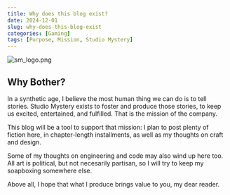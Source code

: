 ```yaml
---
title: Why does this blog exist?
date: 2024-12-01
slug: why-does-this-blog-exist
categories: [Gaming]
tags: [Purpose, Mission, Studio Mystery]
---
```


![sm_logo.png](/images/sm_logo.png)

## Why Bother?

In a synthetic age, I believe the most human thing we can do is to tell stories. Studio Mystery exists to foster and produce those stories, to keep us excited, entertained, and fulfilled. That is the mission of the company.

This blog will be a tool to support that mission: I plan to post plenty of fiction here, in chapter-length installments, as well as my thoughts on craft and design.

Some of my thoughts on engineering and code may also wind up here too. All art is political, but not necesarily partisan, so I will try to keep my soapboxing somewhere else.

Above all, I hope that what I produce brings value to you, my dear reader.
